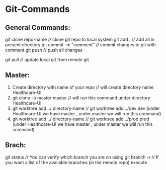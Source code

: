 # Git-Commands

General Commands:
----------------
git clone repo-name // clone git repo to local system
git add . // add all in present directory
git commit -m "comment" // commit changes to git with comment
git push // push all changes

git pull // update local git from remote git


Master:
-------
1. Create directory with name of your repo // will create directory name Healthcare-UI
2. git clone -b master <repo> master // will run this command under directory Healthcare-UI
3. git worktree add ../<branch name> directory-name // git worktree add ../dev dev (under Healthcare-UI we have master , under master we will run this command)
4. git worktree add ../<branch name> directory-name // git worktree add ../prod prod (under Healthcare-UI we have master , under master we will run this command)

Brach:
------
git status // You can verify which branch you are on using
git branch -r // If you want a list of the available branches (in the remote repo) execute
